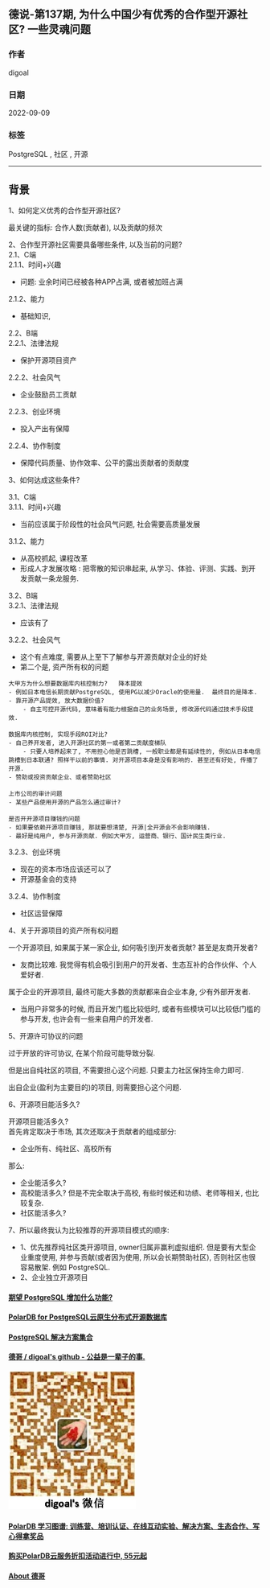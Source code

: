 ## 德说-第137期, 为什么中国少有优秀的合作型开源社区? 一些灵魂问题    
                                    
### 作者                                    
digoal                       
                                    
### 日期                                    
2022-09-09                                    
                                    
### 标签                                    
PostgreSQL , 社区 , 开源        
                        
----                                    
                                    
## 背景        
1、如何定义优秀的合作型开源社区?     
    
最关键的指标: 合作人数(贡献者), 以及贡献的频次      
    
2、合作型开源社区需要具备哪些条件, 以及当前的问题?    
2\.1、C端    
2\.1\.1、时间+兴趣    
- 问题: 业余时间已经被各种APP占满, 或者被加班占满      
    
2\.1\.2、能力    
- 基础知识,     
    
2\.2、B端    
2\.2\.1、法律法规    
- 保护开源项目资产    
    
2\.2\.2、社会风气    
- 企业鼓励员工贡献    
    
2\.2\.3、创业环境    
- 投入产出有保障    
    
2\.2\.4、协作制度    
- 保障代码质量、协作效率、公平的露出贡献者的贡献度    
    
    
3、如何达成这些条件?    
    
3\.1、C端    
3\.1\.1、时间+兴趣    
- 当前应该属于阶段性的社会风气问题, 社会需要高质量发展    
    
3\.1\.2、能力    
- 从高校抓起, 课程改革      
- 形成人才发展攻略 : 把零散的知识串起来, 从学习、体验、评测、实践、到开发贡献一条龙服务.     
    
3\.2、B端    
3\.2\.1、法律法规    
- 应该有了    
    
3\.2\.2、社会风气    
- 这个有点难度, 需要从上至下了解参与开源贡献对企业的好处    
- 第二个是, 资产所有权的问题    
    
```    
大甲方为什么想要数据库内核控制力?   降本提效    
- 例如日本电信长期贡献PostgreSQL, 使用PG以减少Oracle的使用量.  最终目的是降本.      
- 靠开源产品提效, 放大数据价值?      
    - 自主可控开源代码, 意味着有能力根据自己的业务场景, 修改源代码通过技术手段提效.      
    
数据库内核控制, 实现手段ROI对比?        
- 自己养开发者, 进入开源社区的第一或者第二贡献度梯队     
    - 只要人培养起来了, 不用担心他是否跳槽, 一般职业都是有延续性的, 例如从日本电信跳槽到日本联通? 照样干以前的事情. 对开源项目本身是没有影响的. 甚至还有好处, 传播了开源.     
- 赞助或投资贡献企业、或者赞助社区      
    
上市公司的审计问题    
- 某些产品使用开源的产品怎么通过审计?      
  
是否开开源项目赚钱的问题
- 如果要依赖开源项目赚钱, 那就要想清楚, 开源|全开源会不会影响赚钱.  
- 最好是纯用户, 参与开源贡献. 例如大甲方, 运营商、银行、国计民生类行业.  
```      
    
3\.2\.3、创业环境    
- 现在的资本市场应该还可以了    
- 开源基金会的支持      
    
3\.2\.4、协作制度    
- 社区运营保障    
    
4、关于开源项目的资产所有权问题    
    
一个开源项目, 如果属于某一家企业, 如何吸引到开发者贡献? 甚至是友商开发者?      
- 友商比较难.  我觉得有机会吸引到用户的开发者、生态互补的合作伙伴、个人爱好者.      
    
属于企业的开源项目, 最终可能大多数的贡献都来自企业本身, 少有外部开发者.      
- 当用户非常多的时候, 而且开发门槛比较低时, 或者有些模块可以比较低门槛的参与开发, 也许会有一些来自用户的开发者.      
    
5、开源许可协议的问题    
    
过于开放的许可协议, 在某个阶段可能导致分裂.     
    
但是出自纯社区的项目, 不需要担心这个问题. 只要主力社区保持生命力即可.      
    
出自企业(盈利为主要目的)的项目, 则需要担心这个问题.      
    
6、开源项目能活多久?    
    
开源项目能活多久?      
首先肯定取决于市场, 其次还取决于贡献者的组成部分:     
- 企业所有、纯社区、高校所有      
    
那么:     
- 企业能活多久?        
- 高校能活多久? 但是不完全取决于高校, 有些时候还和功绩、老师等相关, 也比较复杂.         
- 社区能活多久?        
    
7、所以最终我认为比较推荐的开源项目模式的顺序:      
- 1、优先推荐纯社区类开源项目, owner归属非赢利虚拟组织. 但是要有大型企业重度使用, 并参与贡献(或者因为使用, 所以会长期赞助社区), 否则社区也很容易散架.  例如 PostgreSQL.      
- 2、企业独立开源项目      
      
  
#### [期望 PostgreSQL 增加什么功能?](https://github.com/digoal/blog/issues/76 "269ac3d1c492e938c0191101c7238216")
  
  
#### [PolarDB for PostgreSQL云原生分布式开源数据库](https://github.com/ApsaraDB/PolarDB-for-PostgreSQL "57258f76c37864c6e6d23383d05714ea")
  
  
#### [PostgreSQL 解决方案集合](https://yq.aliyun.com/topic/118 "40cff096e9ed7122c512b35d8561d9c8")
  
  
#### [德哥 / digoal's github - 公益是一辈子的事.](https://github.com/digoal/blog/blob/master/README.md "22709685feb7cab07d30f30387f0a9ae")
  
  
![digoal's wechat](../pic/digoal_weixin.jpg "f7ad92eeba24523fd47a6e1a0e691b59")
  
  
#### [PolarDB 学习图谱: 训练营、培训认证、在线互动实验、解决方案、生态合作、写心得拿奖品](https://www.aliyun.com/database/openpolardb/activity "8642f60e04ed0c814bf9cb9677976bd4")
  
  
#### [购买PolarDB云服务折扣活动进行中, 55元起](https://www.aliyun.com/activity/new/polardb-yunparter?userCode=bsb3t4al "e0495c413bedacabb75ff1e880be465a")
  
  
#### [About 德哥](https://github.com/digoal/blog/blob/master/me/readme.md "a37735981e7704886ffd590565582dd0")
  

